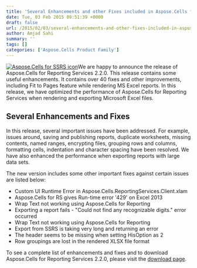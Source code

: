 ```yaml
---
title: 'Several Enhancements and other Fixes included in Aspose.Cells for Reporting Services 2.2.0'
date: Tue, 03 Feb 2015 09:51:39 +0000
draft: false
url: /2015/02/03/several-enhancements-and-other-fixes-included-in-aspose.cells-for-reporting-services-2.2.0/
author: Amjad Sahi
summary: ''
tags: []
categories: ['Aspose.Cells Product Family']
---
```


[![Aspose.Cells for SSRS icon][1]](https://blog.aspose.com/wp-content/uploads/sites/2/2013/08/aspose-Cells-for-SSRS-e1377591440623.png)We are happy to announce the release of Aspose.Cells for Reporting Services 2.2.0. This release contains some useful enhancements. It contains over 40 fixes and other improvements, including Fit to Pages feature while rendering MS Excel reports. In this release, we have optimized the performance of Aspose.Cells for Reporting Services when rendering and exporting Microsoft Excel files.

## Several Enhancements and Fixes

In this release, several important issues have been addressed. For example, issues around, saving and publishing reports, duplicate worksheets, missing contents, named ranges, encrypting files, grouping rows and columns, formatting cells, indentation and character spacing have been resolved. We have also enhanced the performance when exporting reports with large data sets.

The new version includes some other important fixes against certain issues are listed below:

*   Custom UI Runtime Error in Aspose.Cells.ReportingServices.Client.xlam
*   Aspose.Cells for RS gives Run-time error '429' on Excel 2013
*   Wrap Text not working using Aspose.Cells for Reporting
*   Exporting a report fails - "Could not find any recognizable digits." error occurred
*   Wrap Text not working using Aspose.Cells for Reporting
*   Export from SSRS is taking very long and returning an error
*   The header seems to be missing when setting HisOption as 2
*   Row groupings are lost in the rendered XLSX file format

To see a complete list of enhancements and fixes and to download Aspose.Cells for Reporting Services 2.2.0, please visit the [download page][2].




[1]: https://blog.aspose.com/wp-content/uploads/sites/2/2013/08/aspose-Cells-for-SSRS-e1377591440623.png "Aspose.Cells for SSRS icon"
[2]: http://www.aspose.com/community/files/52/ssrs-rendering-extensions/aspose.cells-for-reporting-services/entry603005.aspx





